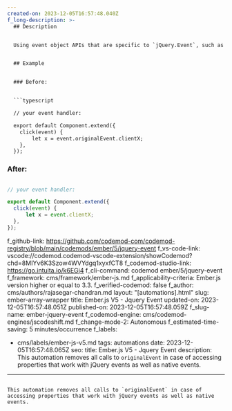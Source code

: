 ```yaml
---
created-on: 2023-12-05T16:57:48.040Z
f_long-description: >-
  ## Description


  Using event object APIs that are specific to `jQuery.Event`, such as `originalEvent`, is deprecated in Ember.js v3.3. This codemod removes all calls to `originalEvent` in case of accessing properties that work with jQuery events as well as native events.


  ## Example


  ### Before:


  ```typescript

  // your event handler:

  export default Component.extend({
  	click(event) {
  		let x = event.originalEvent.clientX;
  	},
  });

  ```


  ### After:


  ```typescript

  // your event handler:

  export default Component.extend({
  	click(event) {
  		let x = event.clientX;
  	},
  });

  ```
f_github-link: https://github.com/codemod-com/codemod-registry/blob/main/codemods/ember/5/jquery-event
f_vs-code-link: vscode://codemod.codemod-vscode-extension/showCodemod?chd=8MIYv6K3Szow4WVYdgq1xyxfCT8
f_codemod-studio-link: https://go.intuita.io/k6EGj4
f_cli-command: codemod ember/5/jquery-event
f_framework: cms/framework/ember-js.md
f_applicability-criteria: Ember.js version higher or equal to 3.3.
f_verified-codemod: false
f_author: cms/authors/rajasegar-chandran.md
layout: "[automations].html"
slug: ember-array-wrapper
title: Ember.js V5 - Jquery Event
updated-on: 2023-12-05T16:57:48.051Z
published-on: 2023-12-05T16:57:48.059Z
f_slug-name: ember-jquery-event
f_codemod-engine: cms/codemod-engines/jscodeshift.md
f_change-mode-2: Autonomous
f_estimated-time-saving: 5 minutes/occurrence
f_labels:
  - cms/labels/ember-js-v5.md
tags: automations
date: 2023-12-05T16:57:48.065Z
seo:
  title: Ember.js V5 - Jquery Event
  description: This automation removes all calls to `originalEvent` in case of
    accessing properties that work with jQuery events as well as native events.
---
```

This automation removes all calls to `originalEvent` in case of accessing properties that work with jQuery events as well as native events.
